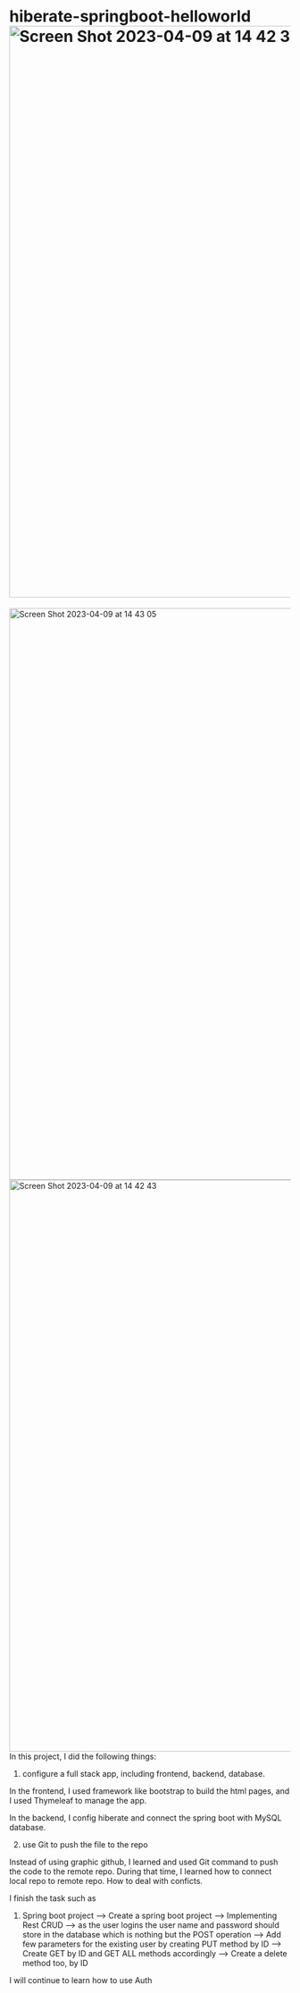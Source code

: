 # hiberate-springboot-helloworld<img width="1024" alt="Screen Shot 2023-04-09 at 14 42 37" src="https://user-images.githubusercontent.com/94505781/230791113-2353192b-f748-4dfc-b8e5-525d76e2d712.png">
<img width="1024" alt="Screen Shot 2023-04-09 at 14 43 05" src="https://user-images.githubusercontent.com/94505781/230791122-f3678998-38ad-4c59-9f8d-8d773cb34185.png">
<img width="1024" alt="Screen Shot 2023-04-09 at 14 42 43" src="https://user-images.githubusercontent.com/94505781/230791125-9906c92f-526b-4af1-9ec6-b71543efbfab.png">
In this project, I did the following things:

1. configure a full stack app, including frontend, backend, database.

In the frontend, I used framework like bootstrap to build the html pages, and I used Thymeleaf to manage the app.

In the backend, I config hiberate and connect the spring boot with MySQL database.

2. use Git to push the file to the repo

Instead of using graphic github, I learned and used Git command to push the code to the remote repo. During that time, I learned how to connect local repo to remote repo.
How to deal with conficts.

I finish the task such as
1. Spring boot project
--> Create a spring boot project
--> Implementing Rest CRUD 
--> as the user logins the user name and password should store in the database which is nothing but the POST operation 
--> Add few parameters for the existing user by creating PUT method by ID 
--> Create GET by ID and GET ALL methods accordingly 
--> Create a delete method too, by ID 

I will continue to learn how to use Auth
